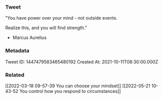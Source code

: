 ### Tweet
"You have power over your mind - not outside events. 

Realize this, and you will find strength." 

- Marcus Aurelius

### Metadata
Tweet ID: 1447479583465480192
Created At: 2021-10-11T08:30:00.000Z

### Related
[[2022-03-18 09-57-39 You can choose your mindset]]
[[2022-05-21 10-43-52 You control how you respond to circumstances]]

